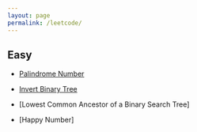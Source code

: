 ```yaml
---
layout: page
permalink: /leetcode/
---
```


## Easy

* [Palindrome Number](/leetcode/2015/10/20/leetcode-palindrome-number/)

* [Invert Binary Tree](/leetcode/2015/10/20/leetcode-invert-binary-tree/)

* [Lowest Common Ancestor of a Binary Search Tree]

* [Happy Number]